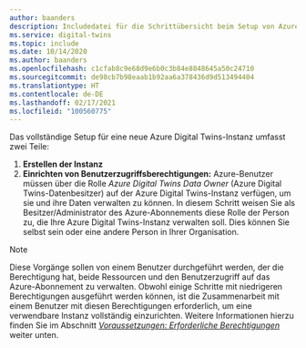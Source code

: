 ```yaml
---
author: baanders
description: Includedatei für die Schrittübersicht beim Setup von Azure Digital Twins
ms.service: digital-twins
ms.topic: include
ms.date: 10/14/2020
ms.author: baanders
ms.openlocfilehash: c1cfab8c9e68d9e6b0c3b84e8848645a50c24710
ms.sourcegitcommit: de98cb7b98eaab1b92aa6a378436d9d513494404
ms.translationtype: HT
ms.contentlocale: de-DE
ms.lasthandoff: 02/17/2021
ms.locfileid: "100560775"
---
```

Das vollständige Setup für eine neue Azure Digital Twins-Instanz umfasst zwei Teile:
1. **Erstellen der Instanz**
2. **Einrichten von Benutzerzugriffsberechtigungen:** Azure-Benutzer müssen über die Rolle *Azure Digital Twins Data Owner* (Azure Digital Twins-Datenbesitzer) auf der Azure Digital Twins-Instanz verfügen, um sie und ihre Daten verwalten zu können. In diesem Schritt weisen Sie als Besitzer/Administrator des Azure-Abonnements diese Rolle der Person zu, die Ihre Azure Digital Twins-Instanz verwalten soll. Dies können Sie selbst sein oder eine andere Person in Ihrer Organisation.
 
>[!NOTE]
>Diese Vorgänge sollen von einem Benutzer durchgeführt werden, der die Berechtigung hat, beide Ressourcen und den Benutzerzugriff auf das Azure-Abonnement zu verwalten. Obwohl einige Schritte mit niedrigeren Berechtigungen ausgeführt werden können, ist die Zusammenarbeit mit einem Benutzer mit diesen Berechtigungen erforderlich, um eine verwendbare Instanz vollständig einzurichten. Weitere Informationen hierzu finden Sie im Abschnitt [*Voraussetzungen: Erforderliche Berechtigungen*](#prerequisites-permission-requirements) weiter unten.